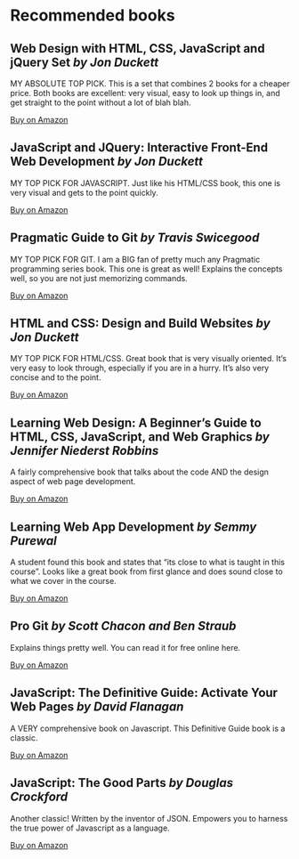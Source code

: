 # Recommended books

## Web Design with HTML, CSS, JavaScript and jQuery Set *by Jon Duckett*

MY ABSOLUTE TOP PICK. This is a set that combines 2 books for a cheaper price. Both books are excellent: very visual, easy to look up things in, and get straight to the point without a lot of blah blah.

[Buy on Amazon](https://www.amazon.com/Web-Design-HTML-JavaScript-jQuery/dp/1118907442/?tag=coursera-web-dev-20)

## JavaScript and JQuery: Interactive Front-End Web Development *by Jon Duckett*

MY TOP PICK FOR JAVASCRIPT. Just like his HTML/CSS book, this one is very visual and gets to the point quickly.

[Buy on Amazon](https://www.amazon.com/JavaScript-JQuery-Interactive-Front-End-Development/dp/1118531647/?tag=coursera-web-dev-20)

## Pragmatic Guide to Git *by Travis Swicegood*

MY TOP PICK FOR GIT. I am a BIG fan of pretty much any Pragmatic programming series book. This one is great as well! Explains the concepts well, so you are not just memorizing commands.

[Buy on Amazon](https://www.amazon.com/Pragmatic-Guide-Git-Guides/dp/1934356727/?tag=coursera-web-dev-20)

## HTML and CSS: Design and Build Websites *by Jon Duckett*

MY TOP PICK FOR HTML/CSS. Great book that is very visually oriented. It’s very easy to look through, especially if you are in a hurry. It’s also very concise and to the point.

[Buy on Amazon](https://www.amazon.com/HTML-CSS-Design-Build-Websites/dp/1118871642/?tag=coursera-web-dev-20)

## Learning Web Design: A Beginner’s Guide to HTML, CSS, JavaScript, and Web Graphics *by Jennifer Niederst Robbins*

A fairly comprehensive book that talks about the code AND the design aspect of web page development.

[Buy on Amazon](https://www.amazon.com/gp/product/1449319270/?tag=coursera-web-dev-20)

## Learning Web App Development *by Semmy Purewal*

A student found this book and states that “its close to what is taught in this course”. Looks like a great book from first glance and does sound close to what we cover in the course.

[Buy on Amazon](https://www.amazon.com/Learning-Web-Development-Semmy-Purewal/dp/1449370195?tag=coursera-web-dev-20)

## Pro Git *by Scott Chacon and Ben Straub*

Explains things pretty well. You can read it for free online here.

[Buy on Amazon](https://www.amazon.com/Pro-Git-Scott-Chacon/dp/1484200772/?tag=coursera-web-dev-20)

## JavaScript: The Definitive Guide: Activate Your Web Pages *by David Flanagan*

A VERY comprehensive book on Javascript. This Definitive Guide book is a classic.

[Buy on Amazon](https://www.amazon.com/JavaScript-Definitive-Guide-Activate-Guides/dp/0596805527/?tag=coursera-web-dev-20)

## JavaScript: The Good Parts *by Douglas Crockford*

Another classic! Written by the inventor of JSON. Empowers you to harness the true power of Javascript as a language.

[Buy on Amazon](https://www.amazon.com/JavaScript-Good-Parts-Douglas-Crockford/dp/0596517742/?tag=coursera-web-dev-20)
